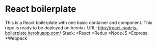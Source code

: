 # React boilerplate

This is a React boilerplate with one basic container and component.
This repo is ready to be deployed on heroku. URL:  http://react-nodejs-boilerplate.herokuapp.com/
Stack:
*React
*Redux
*NodeJS
*Express
*Webpack

